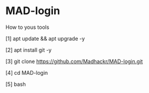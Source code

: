 # MAD-login

How to yous tools

[1] apt update && apt upgrade -y

[2] apt install git -y

[3] git clone https://github.com/Madhackr/MAD-login.git

[4] cd MAD-login

[5] bash 

